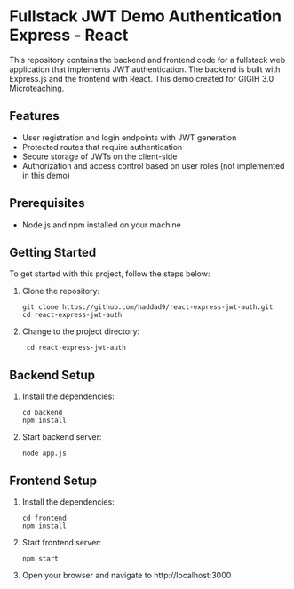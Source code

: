 # Fullstack JWT Demo Authentication Express - React

This repository contains the backend and frontend code for a fullstack web application that implements JWT authentication. The backend is built with Express.js and the frontend with React. This demo created for GIGIH 3.0 Microteaching.

## Features

- User registration and login endpoints with JWT generation
- Protected routes that require authentication
- Secure storage of JWTs on the client-side
- Authorization and access control based on user roles (not implemented in this demo)
  
## Prerequisites

- Node.js and npm installed on your machine

## Getting Started

To get started with this project, follow the steps below:

1. Clone the repository:

   ```shell
   git clone https://github.com/haddad9/react-express-jwt-auth.git
   cd react-express-jwt-auth
   ```
2. Change to the project directory:
   ```shell
    cd react-express-jwt-auth
    ```
## Backend Setup
1. Install the dependencies:
   ```shell
   cd backend
   npm install
   ```
2. Start backend server:
   ```shell
   node app.js
   ```
## Frontend Setup
1. Install the dependencies:
   ```shell
   cd frontend
   npm install
   ```
2. Start frontend server:
   ```shell
   npm start
   ```
3. Open your browser and navigate to http://localhost:3000 